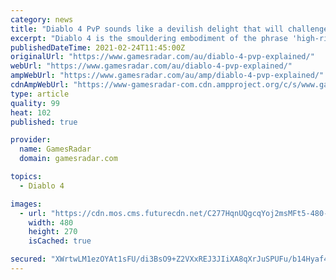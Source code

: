 ```yaml
---
category: news
title: "Diablo 4 PvP sounds like a devilish delight that will challenge every hero of Sanctuary"
excerpt: "Diablo 4 is the smouldering embodiment of the phrase 'high-risk, high-reward'. It's the first game in the series to properly embrace an open-world structure, a design decision that exerts additional ..."
publishedDateTime: 2021-02-24T11:45:00Z
originalUrl: "https://www.gamesradar.com/au/diablo-4-pvp-explained/"
webUrl: "https://www.gamesradar.com/au/diablo-4-pvp-explained/"
ampWebUrl: "https://www.gamesradar.com/au/amp/diablo-4-pvp-explained/"
cdnAmpWebUrl: "https://www-gamesradar-com.cdn.ampproject.org/c/s/www.gamesradar.com/au/amp/diablo-4-pvp-explained/"
type: article
quality: 99
heat: 102
published: true

provider:
  name: GamesRadar
  domain: gamesradar.com

topics:
  - Diablo 4

images:
  - url: "https://cdn.mos.cms.futurecdn.net/C277HqnUQgcqYoj2msMFt5-480-80.jpg"
    width: 480
    height: 270
    isCached: true

secured: "XWrtwLM1ezOYAt1sFU/di3BsO9+Z2VXxREJ3JIiXA8qXrJuSPUFu/b14Hyaf4Hd+U0qDRiE49lc7iuBxk0lNNdkRRPekeEn4Oy92LN/xNIi9a7SEhCmS6XDahqZPp/coA/STPfGNQL2SdJ2EVjGglNo6PndVwsnbZXN5WmSZxxGLRo3R3B20hC2z7z2U9VltgrsNDKdwnMWI9vvV9nNvmThQuE2TqE6lwGBqY2KOleBoA+NH5eBzfNRkME/i+oyMVCh0m+pY1o5wu7iMCc9tW5L3CroDxD/g56dIxcQDotbDwRUQJ/ESQhRpwSZ0xlVwuYKTj5cE95zCAnFffABCcyBIckz0YpIZWy57xVXXII8=;0gVEvnlukSdc9CnVbAdK6A=="
---
```


